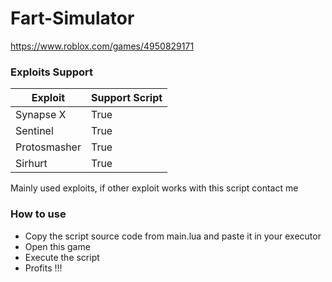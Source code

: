 # Fart-Simulator
https://www.roblox.com/games/4950829171


### Exploits Support

Exploit | Support Script
------------ | -------------
Synapse X | True
Sentinel | True
Protosmasher | True
Sirhurt | True

Mainly used exploits, if other exploit works with this script contact me

### How to use

* Copy the script source code from main.lua and paste it in your executor
* Open this game
* Execute the script
* Profits !!!
